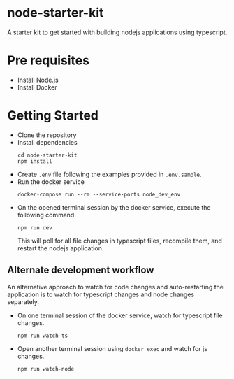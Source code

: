 # node-starter-kit

A starter kit to get started with building nodejs applications using typescript.

# Pre requisites

 - Install Node.js
 - Install Docker

# Getting Started

 - Clone the repository
 - Install dependencies
    ```
    cd node-starter-kit
    npm install
    ```
 - Create `.env` file following the examples provided in `.env.sample`.
 - Run the docker service
    ```
    docker-compose run --rm --service-ports node_dev_env
    ```
 - On the opened terminal session by the docker service, execute the following command.
    ```
    npm run dev
    ```
    This will poll for all file changes in typescript files, recompile them, and restart the nodejs application.

## Alternate development workflow

An alternative approach to watch for code changes and auto-restarting the application is to watch for typescript changes and node changes separately.

- On one terminal session of the docker service, watch for typescript file changes.
    ```
    npm run watch-ts
    ```
- Open another terminal session using `docker exec` and watch for js changes.
    ```
    npm run watch-node
    ```